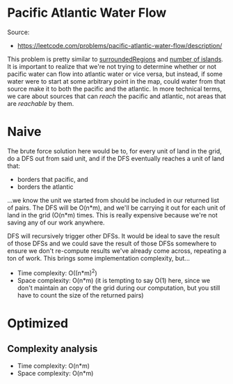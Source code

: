 # Pacific Atlantic Water Flow

Source:

 - https://leetcode.com/problems/pacific-atlantic-water-flow/description/

This problem is pretty similar to [surroundedRegions](../surroundedRegions) and
[number of islands](https://leetcode.com/problems/number-of-islands/description/).
It is important to realize that we're not trying to determine whether or not pacific
water can flow into atlantic water or vice versa, but instead, if some water were to
start at some arbitrary point in the map, could water from that source make it to both
the pacific and the atlantic. In more technical terms, we care about sources that can
_reach_ the pacific and atlantic, not areas that are _reachable_ by them.

# Naive

The brute force solution here would be to, for every unit of land in the grid, do a DFS
out from said unit, and if the DFS eventually reaches a unit of land that:

 - borders that pacific, and
 - borders the atlantic

...we know the unit we started from should be included in our returned list of pairs.
The DFS will be O(n\*m), and we'll be carrying it out for each unit of land in the grid
(O(n\*m) times. This is really expensive because we're not saving any of our work anywhere.

DFS will recursively trigger other DFSs. It would be ideal to save the result of those DFSs and we could save the result of those DFSs somewhere
to ensure we don't re-compute results we've already come across, repeating a ton of work. This
brings some implementation complexity, but...

 - Time complexity: O((n\*m)<sup>2</sup>)
 - Space complexity: O(n\*m) (it is tempting to say O(1) here, since we don't maintain an
   copy of the grid during our computation, but you still have to count the size of the returned pairs)

# Optimized

## Complexity analysis

 - Time complexity: O(n\*m)
 - Space complexity: O(n\*m)
